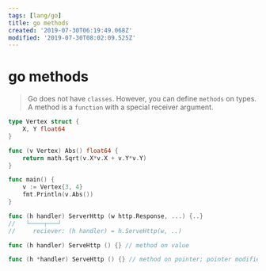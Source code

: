 ```yaml
---
tags: [lang/go]
title: go methods
created: '2019-07-30T06:19:49.068Z'
modified: '2019-07-30T08:02:09.525Z'
---
```


# go methods

> Go does not have `classes`. However, you can define `methods` on types.
> A method is a `function` with a special receiver argument. 

```go
type Vertex struct {
	X, Y float64
}

func (v Vertex) Abs() float64 {
	return math.Sqrt(v.X*v.X + v.Y*v.Y)
}

func main() {
	v := Vertex{3, 4}
	fmt.Println(v.Abs())
}
```

```go
func (h handler) ServerHttp (w http.Response, ...) {..}
//   └────┬───┘
//     reciever: (h handler) = h.ServeHttp(w, ..)

func (h handler) ServeHttp () {} // method on value

func (h *handler) ServeHttp () {} // method on pointer; pointer modifies reciever
```
